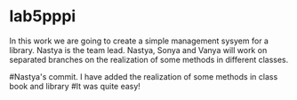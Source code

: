 # lab5pppi
In this work we are going to create a simple management sysyem for a library.
Nastya is the team lead. Nastya, Sonya and Vanya will work on separated branches on the realization of some methods in different classes.

#Nastya's commit.
I have added the realization of some methods in class book and library
#It was quite easy!

